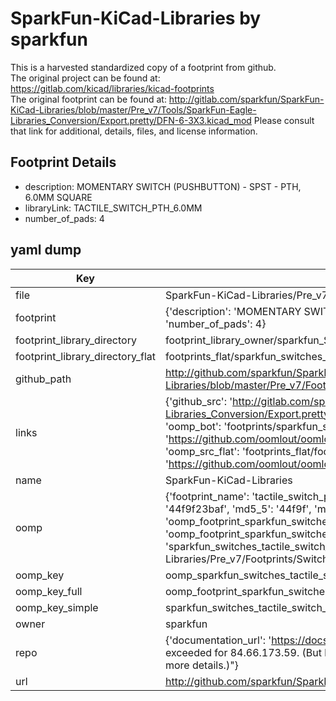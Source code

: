 # SparkFun-KiCad-Libraries by sparkfun  
This is a harvested standardized copy of a footprint from github.  
The original project can be found at:  
https://gitlab.com/kicad/libraries/kicad-footprints  
The original footprint can be found at:
http://gitlab.com/sparkfun/SparkFun-KiCad-Libraries/blob/master/Pre_v7/Tools/SparkFun-Eagle-Libraries_Conversion/Export.pretty/DFN-6-3X3.kicad_mod
Please consult that link for additional, details, files, and license information.  
## Footprint Details
* description: MOMENTARY SWITCH (PUSHBUTTON) - SPST - PTH, 6.0MM SQUARE  
* libraryLink: TACTILE_SWITCH_PTH_6.0MM  
* number_of_pads: 4  
## yaml dump  
| Key | Value |  
| --- | --- |  
| file | SparkFun-KiCad-Libraries/Pre_v7/Footprints/Switches.pretty/TACTILE_SWITCH_PTH_6.0MM.kicad_mod |  
| footprint | {'description': 'MOMENTARY SWITCH (PUSHBUTTON) - SPST - PTH, 6.0MM SQUARE', 'libraryLink': 'TACTILE_SWITCH_PTH_6.0MM', 'number_of_pads': 4} |  
| footprint_library_directory | footprint_library_owner/sparkfun_SparkFun-KiCad-Libraries |  
| footprint_library_directory_flat | footprints_flat/sparkfun_switches_tactile_switch_pth_6_0mm/working |  
| github_path | http://github.com/sparkfun/SparkFun-KiCad-Libraries/blob/master/Pre_v7/Footprints/Switches.pretty/TACTILE_SWITCH_PTH_6.0MM.kicad_mod |  
| links | {'github_src': 'http://gitlab.com/sparkfun/SparkFun-KiCad-Libraries/blob/master/Pre_v7/Tools/SparkFun-Eagle-Libraries_Conversion/Export.pretty/DFN-6-3X3.kicad_mod', 'github_src_repo': 'https://gitlab.com/kicad/libraries/kicad-footprints', 'oomp_bot': 'footprints/sparkfun_switches_tactile_switch_pth_6_0mm/working', 'oomp_bot_github': 'https://github.com/oomlout/oomlout_oomp_footprint_bot/tree/main/footprints/sparkfun_switches_tactile_switch_pth_6_0mm/working', 'oomp_src_flat': 'footprints_flat/footprints_flat/sparkfun_switches_tactile_switch_pth_6_0mm/working', 'oomp_src_flat_github': 'https://github.com/oomlout/oomlout_oomp_footprint_src/tree/main/footprints_flat/sparkfun_switches_tactile_switch_pth_6_0mm/working'} |  
| name | SparkFun-KiCad-Libraries |  
| oomp | {'footprint_name': 'tactile_switch_pth_6_0mm', 'library_name': 'switches', 'md5': '44f9f23bafcc86cc55ca50b780c55403', 'md5_10': '44f9f23baf', 'md5_5': '44f9f', 'md5_6': '44f9f2', 'oomp_key': 'oomp_sparkfun_switches_tactile_switch_pth_6_0mm', 'oomp_key_extra': 'oomp_footprint_sparkfun_switches_tactile_switch_pth_6_0mm', 'oomp_key_full': 'oomp_footprint_sparkfun_switches_tactile_switch_pth_6_0mm_44f9f2', 'oomp_key_simple': 'sparkfun_switches_tactile_switch_pth_6_0mm', 'original_filename': 'SparkFun-KiCad-Libraries/Pre_v7/Footprints/Switches.pretty/TACTILE_SWITCH_PTH_6.0MM.kicad_mod', 'owner_name': 'sparkfun'} |  
| oomp_key | oomp_sparkfun_switches_tactile_switch_pth_6_0mm |  
| oomp_key_full | oomp_footprint_sparkfun_switches_tactile_switch_pth_6_0mm |  
| oomp_key_simple | sparkfun_switches_tactile_switch_pth_6_0mm |  
| owner | sparkfun |  
| repo | {'documentation_url': 'https://docs.github.com/rest/overview/resources-in-the-rest-api#rate-limiting', 'message': "API rate limit exceeded for 84.66.173.59. (But here's the good news: Authenticated requests get a higher rate limit. Check out the documentation for more details.)"} |  
| url | http://github.com/sparkfun/SparkFun-KiCad-Libraries |  

